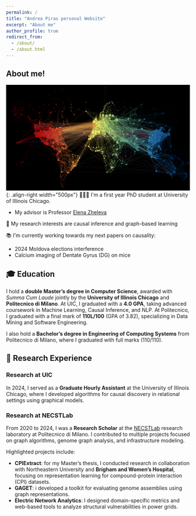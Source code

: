 ```yaml
---
permalink: /
title: "Andrea Piras personal Website"
excerpt: "About me"
author_profile: true
redirect_from: 
  - /about/
  - /about.html
---
```


## About me!

![Illustration of a network](/images/network.png){: .align-right width="500px"}
👨🏻‍💻 I'm a first year PhD student at University of Illinois Chicago.
- My advisor is Professor [Elena Zheleva](https://www.cs.uic.edu/~elena/)

🔬 My research interests are causal inference and graph-based learning

📚 I'm currently working towards my next papers on causality:
- 2024 Moldova elections interference
- Calcium imaging of Dentate Gyrus (DG) on mice 


## 🎓 Education
I hold a **double Master’s degree in Computer Science**, awarded with _Summa Cum Laude_ jointly by the **University of Illinois Chicago** and **Politecnico di Milano**. At UIC, I graduated with a **4.0 GPA**, taking advanced coursework in Machine Learning, Causal Inference, and NLP. At Politecnico, I graduated with a final mark of **110L/100** (GPA of 3.82), specializing in Data Mining and Software Engineering.

I also hold a **Bachelor’s degree in Engineering of Computing Systems** from Politecnico di Milano, where I graduated with full marks (110/110).

## 🔬 Research Experience

### Research at UIC
In 2024, I served as a **Graduate Hourly Assistant** at the University of Illinois Chicago, where I developed algorithms for causal discovery in relational settings using graphical models.

### Research at NECSTLab
From 2020 to 2024, I was a **Research Scholar** at the [NECSTLab](https://necst.it/) research laboratory at Politecnico di Milano. I contributed to multiple projects focused on graph algorithms, genome graph analysis, and infrastructure modeling.

Highlighted projects include:
- **CPIExtract**: for my Master’s thesis, I conducted research in collaboration with Northeastern University and **Brigham and Women’s Hospital**, focusing on representation learning for compound-protein interaction (CPI) datasets.
- **GAGET**: i developed a toolkit for evaluating genome assemblies using graph representations.
- **Electric Network Analytics**: I designed domain-specific metrics and web-based tools to analyze structural vulnerabilities in power grids.

